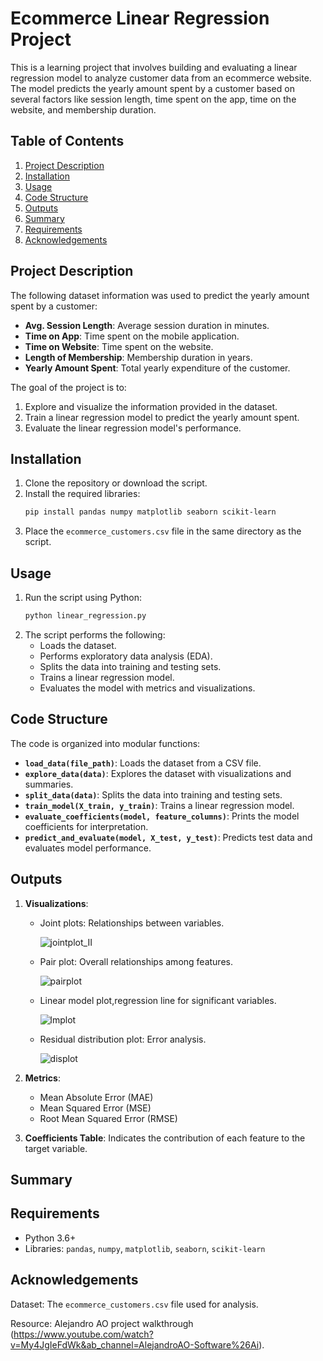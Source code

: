 # Ecommerce Linear Regression Project 

This is a learning project that involves building and evaluating a linear regression model to analyze customer data from an ecommerce website. The model predicts the yearly amount spent by a customer based on several factors like session length, time spent on the app, time on the website, and membership duration.

## Table of Contents
1. [Project Description](#project-description)
2. [Installation](#installation)
3. [Usage](#usage)
4. [Code Structure](#code-structure)
5. [Outputs](#outputs)
6. [Summary](#summary)
7. [Requirements](#requirements)
8. [Acknowledgements](#acknowledgements)

## Project Description
The following dataset information was used to predict the yearly amount spent by a customer: 
- **Avg. Session Length**: Average session duration in minutes.
- **Time on App**: Time spent on the mobile application.
- **Time on Website**: Time spent on the website.
- **Length of Membership**: Membership duration in years.
- **Yearly Amount Spent**: Total yearly expenditure of the customer.

The goal of the project is to:
1. Explore and visualize the information provided in the dataset.
2. Train a linear regression model to predict the yearly amount spent.
3. Evaluate the linear regression model's performance.

## Installation
1. Clone the repository or download the script.
2. Install the required libraries:
   ```bash
   pip install pandas numpy matplotlib seaborn scikit-learn
   ```
3. Place the `ecommerce_customers.csv` file in the same directory as the script.

## Usage
1. Run the script using Python:
   ```bash
   python linear_regression.py
   ```
2. The script performs the following:
   - Loads the dataset.
   - Performs exploratory data analysis (EDA).
   - Splits the data into training and testing sets.
   - Trains a linear regression model.
   - Evaluates the model with metrics and visualizations.

## Code Structure
The code is organized into modular functions:

- **`load_data(file_path)`**: Loads the dataset from a CSV file.
- **`explore_data(data)`**: Explores the dataset with visualizations and summaries.
- **`split_data(data)`**: Splits the data into training and testing sets.
- **`train_model(X_train, y_train)`**: Trains a linear regression model.
- **`evaluate_coefficients(model, feature_columns)`**: Prints the model coefficients for interpretation.
- **`predict_and_evaluate(model, X_test, y_test)`**: Predicts test data and evaluates model performance.

## Outputs
1. **Visualizations**:
   - Joint plots: Relationships between variables.
     
     ![jointplot_II](https://github.com/user-attachments/assets/da2523f4-b460-46fc-add9-ac9e6afeab6b)
     
   - Pair plot: Overall relationships among features.
     
     ![pairplot](https://github.com/user-attachments/assets/794a39e0-2d30-4ad6-9833-585ffe1b9469)

   - Linear model plot,regression line for significant variables.
        
     ![lmplot](https://github.com/user-attachments/assets/f93695f7-886f-4a2a-bd31-40343129aa63)
     
     
   - Residual distribution plot: Error analysis.
     
     ![displot](https://github.com/user-attachments/assets/a3fc2dcf-4874-4535-9dd5-f26346afc31b)

2. **Metrics**:
   - Mean Absolute Error (MAE)
   - Mean Squared Error (MSE)
   - Root Mean Squared Error (RMSE)

3. **Coefficients Table**: Indicates the contribution of each feature to the target variable.

## Summary

## Requirements
- Python 3.6+
- Libraries: `pandas`, `numpy`, `matplotlib`, `seaborn`, `scikit-learn`

## Acknowledgements
Dataset: The `ecommerce_customers.csv` file used for analysis.

Resource: Alejandro AO project walkthrough (https://www.youtube.com/watch?v=My4JgIeFdWk&ab_channel=AlejandroAO-Software%26Ai).
